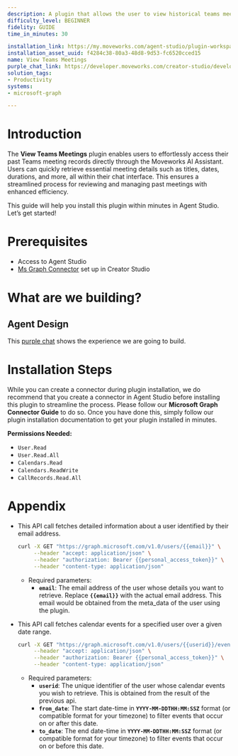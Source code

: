 ```yaml
---
description: A plugin that allows the user to view historical teams meetings by date.
difficulty_level: BEGINNER
fidelity: GUIDE
time_in_minutes: 30

installation_link: https://my.moveworks.com/agent-studio/plugin-workspace/plugins?externalAssetId=f4284c38-80a3-48d8-9d53-fc6520cced15
installation_asset_uuid: f4284c38-80a3-48d8-9d53-fc6520cced15
name: View Teams Meetings
purple_chat_link: https://developer.moveworks.com/creator-studio/developer-tools/purple-chat/?conversation=%7B%22startTimestamp%22%3A%2211%3A43%2BAM%22%2C%22messages%22%3A%5B%7B%22parts%22%3A%5B%7B%22richText%22%3A%22%3Cp%3ECan+you+show+me+my+Teams+meetings+from+last+month%3F%3C%2Fp%3E%22%7D%5D%2C%22role%22%3A%22user%22%7D%2C%7B%22parts%22%3A%5B%7B%22reasoningSteps%22%3A%5B%7B%22richText%22%3A%22%3Cp%3EFetching+your+Teams+meetings+from+March+1%2C+2025%2C+to+April+1%2C+2025...%3C%2Fp%3E%22%2C%22status%22%3A%22pending%22%7D%5D%7D%5D%2C%22role%22%3A%22assistant%22%7D%2C%7B%22parts%22%3A%5B%7B%22reasoningSteps%22%3A%5B%7B%22richText%22%3A%22%3Cp%3EHere+are+your+Teams+meetings%3A%26nbsp%3B%3C%2Fp%3E%22%2C%22status%22%3A%22success%22%7D%5D%7D%2C%7B%22richText%22%3A%22%3Cp%3E1.+%3Cstrong%3ETeam+Sync%3C%2Fstrong%3E+-+March+5%2C+2025%2C+10%3A00+AM+%28Duration%3A+1+hour%29+%3Cbr%3E%5Cn2.+%3Cstrong%3EProject+Planning%3C%2Fstrong%3E+-+March+14%2C+2025%2C+2%3A00+PM+%28Duration%3A+45+minutes%29+%3Cbr%3E%5Cn3.+%3Cstrong%3EClient+Update%3C%2Fstrong%3E+-+March+20%2C+2025%2C+11%3A30+AM+%28Duration%3A+30+minutes%29%3C%2Fp%3E%22%7D%5D%2C%22role%22%3A%22assistant%22%7D%5D%7D
solution_tags:
- Productivity
systems:
- microsoft-graph

---
```

# Introduction

The **View Teams Meetings** plugin enables users to effortlessly access their past Teams meeting records directly through the Moveworks AI Assistant. Users can quickly retrieve essential meeting details such as titles, dates, durations, and more, all within their chat interface. This ensures a streamlined process for reviewing and managing past meetings with enhanced efficiency.

This guide will help you install this plugin within minutes in Agent Studio. Let’s get started!

# Prerequisites

- Access to Agent Studio
- [Ms Graph Connector](https://developer.moveworks.com/creator-studio/resources/connector?id=microsoft-graph) set up in Creator Studio

# What are we building?

## Agent Design

This [purple chat](https://developer.moveworks.com/creator-studio/developer-tools/purple-chat/?conversation=%7B%22startTimestamp%22%3A%2211%3A43%2BAM%22%2C%22messages%22%3A%5B%7B%22parts%22%3A%5B%7B%22richText%22%3A%22%3Cp%3ECan+you+show+me+my+Teams+meetings+from+last+month%3F%3C%2Fp%3E%22%7D%5D%2C%22role%22%3A%22user%22%7D%2C%7B%22parts%22%3A%5B%7B%22reasoningSteps%22%3A%5B%7B%22richText%22%3A%22%3Cp%3EFetching+your+Teams+meetings+from+March+1%2C+2025%2C+to+April+1%2C+2025...%3C%2Fp%3E%22%2C%22status%22%3A%22pending%22%7D%5D%7D%5D%2C%22role%22%3A%22assistant%22%7D%2C%7B%22parts%22%3A%5B%7B%22reasoningSteps%22%3A%5B%7B%22richText%22%3A%22%3Cp%3EHere+are+your+Teams+meetings%3A%26nbsp%3B%3C%2Fp%3E%22%2C%22status%22%3A%22success%22%7D%5D%7D%2C%7B%22richText%22%3A%22%3Cp%3E1.+%3Cstrong%3ETeam+Sync%3C%2Fstrong%3E+-+March+5%2C+2025%2C+10%3A00+AM+%28Duration%3A+1+hour%29+%3Cbr%3E%5Cn2.+%3Cstrong%3EProject+Planning%3C%2Fstrong%3E+-+March+14%2C+2025%2C+2%3A00+PM+%28Duration%3A+45+minutes%29+%3Cbr%3E%5Cn3.+%3Cstrong%3EClient+Update%3C%2Fstrong%3E+-+March+20%2C+2025%2C+11%3A30+AM+%28Duration%3A+30+minutes%29%3C%2Fp%3E%22%7D%5D%2C%22role%22%3A%22assistant%22%7D%5D%7D) shows the experience we are going to build.

# Installation Steps

While you can create a connector during plugin installation, we do recommend that you create a connector in Agent Studio before installing this plugin to streamline the process. Please follow our **Microsoft Graph Connector Guide** to do so. Once you have done this, simply follow our plugin installation documentation to get your plugin installed in minutes.

**Permissions Needed:**

- `User.Read`
- `User.Read.All`
- `Calendars.Read`
- `Calendars.ReadWrite`
- `CallRecords.Read.All`

# Appendix

- This API call fetches detailed information about a user identified by their email address.
    
    ```bash
    curl -X GET "https://graph.microsoft.com/v1.0/users/{{email}}" \
         --header "accept: application/json" \
         --header "authorization: Bearer {{personal_access_token}}" \
         --header "content-type: application/json"
    ```
    
    - Required parameters:
        - **`email`**: The email address of the user whose details you want to retrieve. Replace **`{{email}}`** with the actual email address. This email would be obtained from the meta_data of the user using the plugin.
- This API call fetches calendar events for a specified user over a given date range.
    
    ```bash
    curl -X GET "https://graph.microsoft.com/v1.0/users/{{userid}}/events?$filter=start/dateTime ge '{{from_date}}' and end/dateTime le '{{to_date}}'" \
         --header "accept: application/json" \
         --header "authorization: Bearer {{personal_access_token}}" \
         --header "content-type: application/json"
    ```
    
    - Required parameters:
        - **`userid`**: The unique identifier of the user whose calendar events you wish to retrieve. This is obtained from the result of the previous api.
        - **`from_date`**: The start date-time in **`YYYY-MM-DDTHH:MM:SSZ`** format (or compatible format for your timezone) to filter events that occur on or after this date.
        - **`to_date`**: The end date-time in **`YYYY-MM-DDTHH:MM:SSZ`** format (or compatible format for your timezone) to filter events that occur on or before this date.